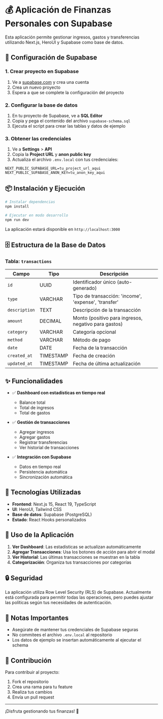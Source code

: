 # 💰 Aplicación de Finanzas Personales con Supabase

Esta aplicación permite gestionar ingresos, gastos y transferencias utilizando Next.js, HeroUI y Supabase como base de datos.

## 🚀 Configuración de Supabase

### 1. Crear proyecto en Supabase

1. Ve a [supabase.com](https://supabase.com) y crea una cuenta
2. Crea un nuevo proyecto
3. Espera a que se complete la configuración del proyecto

### 2. Configurar la base de datos

1. En tu proyecto de Supabase, ve a **SQL Editor**
2. Copia y pega el contenido del archivo `supabase-schema.sql`
3. Ejecuta el script para crear las tablas y datos de ejemplo

### 3. Obtener las credenciales

1. Ve a **Settings** > **API**
2. Copia la **Project URL** y **anon public key**
3. Actualiza el archivo `.env.local` con tus credenciales:

```env
NEXT_PUBLIC_SUPABASE_URL=tu_project_url_aqui
NEXT_PUBLIC_SUPABASE_ANON_KEY=tu_anon_key_aqui
```

## 📦 Instalación y Ejecución

```bash
# Instalar dependencias
npm install

# Ejecutar en modo desarrollo
npm run dev
```

La aplicación estará disponible en `http://localhost:3000`

## 🗄️ Estructura de la Base de Datos

### Tabla: `transactions`

| Campo | Tipo | Descripción |
|-------|------|-------------|
| `id` | UUID | Identificador único (auto-generado) |
| `type` | VARCHAR | Tipo de transacción: 'income', 'expense', 'transfer' |
| `description` | TEXT | Descripción de la transacción |
| `amount` | DECIMAL | Monto (positivo para ingresos, negativo para gastos) |
| `category` | VARCHAR | Categoría opcional |
| `method` | VARCHAR | Método de pago |
| `date` | DATE | Fecha de la transacción |
| `created_at` | TIMESTAMP | Fecha de creación |
| `updated_at` | TIMESTAMP | Fecha de última actualización |

## ✨ Funcionalidades

- ✅ **Dashboard con estadísticas en tiempo real**
  - Balance total
  - Total de ingresos
  - Total de gastos

- ✅ **Gestión de transacciones**
  - Agregar ingresos
  - Agregar gastos
  - Registrar transferencias
  - Ver historial de transacciones

- ✅ **Integración con Supabase**
  - Datos en tiempo real
  - Persistencia automática
  - Sincronización automática

## 🔧 Tecnologías Utilizadas

- **Frontend**: Next.js 15, React 19, TypeScript
- **UI**: HeroUI, Tailwind CSS
- **Base de datos**: Supabase (PostgreSQL)
- **Estado**: React Hooks personalizados

## 📝 Uso de la Aplicación

1. **Ver Dashboard**: Las estadísticas se actualizan automáticamente
2. **Agregar Transacciones**: Usa los botones de acción para abrir el modal
3. **Ver Historial**: Las últimas transacciones se muestran en la tabla
4. **Categorización**: Organiza tus transacciones por categorías

## 🔒 Seguridad

La aplicación utiliza Row Level Security (RLS) de Supabase. Actualmente está configurada para permitir todas las operaciones, pero puedes ajustar las políticas según tus necesidades de autenticación.

## 🚨 Notas Importantes

- Asegúrate de mantener tus credenciales de Supabase seguras
- No commitees el archivo `.env.local` al repositorio
- Los datos de ejemplo se insertan automáticamente al ejecutar el schema

## 🤝 Contribución

Para contribuir al proyecto:

1. Fork el repositorio
2. Crea una rama para tu feature
3. Realiza tus cambios
4. Envía un pull request

---

¡Disfruta gestionando tus finanzas! 💸